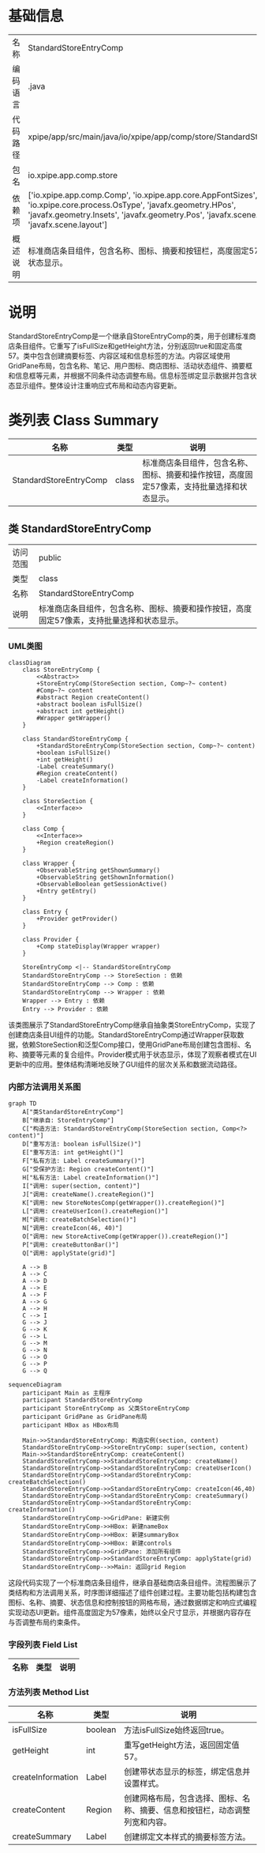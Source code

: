 # 基础信息

|      |      |
|------|------|
| 名称 | StandardStoreEntryComp |
| 编码语言 | .java |
| 代码路径 | xpipe/app/src/main/java/io/xpipe/app/comp/store/StandardStoreEntryComp.java |
| 包名 | io.xpipe.app.comp.store |
| 依赖项 | ['io.xpipe.app.comp.Comp', 'io.xpipe.app.core.AppFontSizes', 'io.xpipe.core.process.OsType', 'javafx.geometry.HPos', 'javafx.geometry.Insets', 'javafx.geometry.Pos', 'javafx.scene.control.Label', 'javafx.scene.layout'] |
| 概述说明 | 标准商店条目组件，包含名称、图标、摘要和按钮栏，高度固定57，支持批量选择和状态显示。 |

# 说明

StandardStoreEntryComp是一个继承自StoreEntryComp的类，用于创建标准商店条目组件。它重写了isFullSize和getHeight方法，分别返回true和固定高度57。类中包含创建摘要标签、内容区域和信息标签的方法。内容区域使用GridPane布局，包含名称、笔记、用户图标、商店图标、活动状态组件、摘要框和信息框等元素，并根据不同条件动态调整布局。信息标签绑定显示数据并包含状态显示组件。整体设计注重响应式布局和动态内容更新。

# 类列表 Class Summary

| 名称   | 类型  | 说明 |
|-------|------|-------------|
| StandardStoreEntryComp | class | 标准商店条目组件，包含名称、图标、摘要和操作按钮，高度固定57像素，支持批量选择和状态显示。 |



## 类 StandardStoreEntryComp

|      |      |
|------|------|
| 访问范围 | public |
| 类型 | class |
| 名称 | StandardStoreEntryComp |
| 说明 | 标准商店条目组件，包含名称、图标、摘要和操作按钮，高度固定57像素，支持批量选择和状态显示。 |


### UML类图

```mermaid
classDiagram
    class StoreEntryComp {
        <<Abstract>>
        +StoreEntryComp(StoreSection section, Comp~?~ content)
        #Comp~?~ content
        #abstract Region createContent()
        +abstract boolean isFullSize()
        +abstract int getHeight()
        #Wrapper getWrapper()
    }

    class StandardStoreEntryComp {
        +StandardStoreEntryComp(StoreSection section, Comp~?~ content)
        +boolean isFullSize()
        +int getHeight()
        -Label createSummary()
        #Region createContent()
        -Label createInformation()
    }

    class StoreSection {
        <<Interface>>
    }

    class Comp {
        <<Interface>>
        +Region createRegion()
    }

    class Wrapper {
        +ObservableString getShownSummary()
        +ObservableString getShownInformation()
        +ObservableBoolean getSessionActive()
        +Entry getEntry()
    }

    class Entry {
        +Provider getProvider()
    }

    class Provider {
        +Comp stateDisplay(Wrapper wrapper)
    }

    StoreEntryComp <|-- StandardStoreEntryComp
    StandardStoreEntryComp --> StoreSection : 依赖
    StandardStoreEntryComp --> Comp : 依赖
    StandardStoreEntryComp --> Wrapper : 依赖
    Wrapper --> Entry : 依赖
    Entry --> Provider : 依赖
```

该类图展示了StandardStoreEntryComp继承自抽象类StoreEntryComp，实现了创建商店条目UI组件的功能。StandardStoreEntryComp通过Wrapper获取数据，依赖StoreSection和泛型Comp接口，使用GridPane布局创建包含图标、名称、摘要等元素的复合组件。Provider模式用于状态显示，体现了观察者模式在UI更新中的应用。整体结构清晰地反映了GUI组件的层次关系和数据流动路径。


### 内部方法调用关系图

```mermaid
graph TD
    A["类StandardStoreEntryComp"]
    B["继承自: StoreEntryComp"]
    C["构造方法: StandardStoreEntryComp(StoreSection section, Comp<?> content)"]
    D["重写方法: boolean isFullSize()"]
    E["重写方法: int getHeight()"]
    F["私有方法: Label createSummary()"]
    G["受保护方法: Region createContent()"]
    H["私有方法: Label createInformation()"]
    I["调用: super(section, content)"]
    J["调用: createName().createRegion()"]
    K["调用: new StoreNotesComp(getWrapper()).createRegion()"]
    L["调用: createUserIcon().createRegion()"]
    M["调用: createBatchSelection()"]
    N["调用: createIcon(46, 40)"]
    O["调用: new StoreActiveComp(getWrapper()).createRegion()"]
    P["调用: createButtonBar()"]
    Q["调用: applyState(grid)"]

    A --> B
    A --> C
    A --> D
    A --> E
    A --> F
    A --> G
    A --> H
    C --> I
    G --> J
    G --> K
    G --> L
    G --> M
    G --> N
    G --> O
    G --> P
    G --> Q
```

```mermaid
sequenceDiagram
    participant Main as 主程序
    participant StandardStoreEntryComp
    participant StoreEntryComp as 父类StoreEntryComp
    participant GridPane as GridPane布局
    participant HBox as HBox布局

    Main->>StandardStoreEntryComp: 构造实例(section, content)
    StandardStoreEntryComp->>StoreEntryComp: super(section, content)
    Main->>StandardStoreEntryComp: createContent()
    StandardStoreEntryComp->>StandardStoreEntryComp: createName()
    StandardStoreEntryComp->>StandardStoreEntryComp: createUserIcon()
    StandardStoreEntryComp->>StandardStoreEntryComp: createBatchSelection()
    StandardStoreEntryComp->>StandardStoreEntryComp: createIcon(46,40)
    StandardStoreEntryComp->>StandardStoreEntryComp: createSummary()
    StandardStoreEntryComp->>StandardStoreEntryComp: createInformation()
    StandardStoreEntryComp->>GridPane: 新建实例
    StandardStoreEntryComp->>HBox: 新建nameBox
    StandardStoreEntryComp->>HBox: 新建summaryBox
    StandardStoreEntryComp->>HBox: 新建controls
    StandardStoreEntryComp->>GridPane: 添加所有组件
    StandardStoreEntryComp->>StandardStoreEntryComp: applyState(grid)
    StandardStoreEntryComp-->>Main: 返回grid Region
```

这段代码实现了一个标准商店条目组件，继承自基础商店条目组件。流程图展示了类结构和方法调用关系，时序图详细描述了组件创建过程。主要功能包括构建包含图标、名称、摘要、状态信息和控制按钮的网格布局，通过数据绑定和响应式编程实现动态UI更新。组件高度固定为57像素，始终以全尺寸显示，并根据内容存在与否调整布局约束条件。

### 字段列表 Field List

| 名称  | 类型  | 说明 |
|-------|-------|------|

### 方法列表 Method List

| 名称  | 类型  | 说明 |
|-------|-------|------|
| isFullSize | boolean | 方法isFullSize始终返回true。 |
| getHeight | int | 重写getHeight方法，返回固定值57。 |
| createInformation | Label | 创建带状态显示的标签，绑定信息并设置样式。 |
| createContent | Region | 创建网格布局，包含选择、图标、名称、摘要、信息和按钮栏，动态调整列宽和内容。 |
| createSummary | Label | 创建绑定文本样式的摘要标签方法。 |




